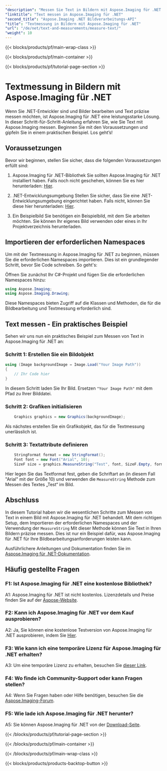 ```yaml
---
"description": "Messen Sie Text in Bildern mit Aspose.Imaging für .NET. Eine leistungsstarke .NET-Bibliothek. Präzise und effiziente Textmessung."
"linktitle": "Text messen in Aspose.Imaging für .NET"
"second_title": "Aspose.Imaging .NET Bildverarbeitungs-API"
"title": "Textmessung in Bildern mit Aspose.Imaging für .NET"
"url": "/de/net/text-and-measurements/measure-text/"
"weight": 10
---
```


{{< blocks/products/pf/main-wrap-class >}}

{{< blocks/products/pf/main-container >}}

{{< blocks/products/pf/tutorial-page-section >}}

# Textmessung in Bildern mit Aspose.Imaging für .NET

Wenn Sie .NET-Entwickler sind und Bilder bearbeiten und Text präzise messen möchten, ist Aspose.Imaging für .NET eine leistungsstarke Lösung. In dieser Schritt-für-Schritt-Anleitung erfahren Sie, wie Sie Text mit Aspose.Imaging messen. Beginnen Sie mit den Voraussetzungen und gipfeln Sie in einem praktischen Beispiel. Los geht’s!

## Voraussetzungen

Bevor wir beginnen, stellen Sie sicher, dass die folgenden Voraussetzungen erfüllt sind:

1. Aspose.Imaging für .NET-Bibliothek
Sie sollten Aspose.Imaging für .NET installiert haben. Falls noch nicht geschehen, können Sie es hier herunterladen: [Hier](https://releases.aspose.com/imaging/net/).

2. .NET-Entwicklungsumgebung
Stellen Sie sicher, dass Sie eine .NET-Entwicklungsumgebung eingerichtet haben. Falls nicht, können Sie diese hier herunterladen: [Hier](https://dotnet.microsoft.com/download).

3. Ein Beispielbild
Sie benötigen ein Beispielbild, mit dem Sie arbeiten möchten. Sie können Ihr eigenes Bild verwenden oder eines in Ihr Projektverzeichnis herunterladen.

## Importieren der erforderlichen Namespaces

Um mit der Textmessung in Aspose.Imaging für .NET zu beginnen, müssen Sie die erforderlichen Namespaces importieren. Dies ist ein grundlegender Schritt, bevor Sie Code schreiben. So geht's:

Öffnen Sie zunächst Ihr C#-Projekt und fügen Sie die erforderlichen Namespaces hinzu:

```csharp
using Aspose.Imaging;
using Aspose.Imaging.Drawing;
```

Diese Namespaces bieten Zugriff auf die Klassen und Methoden, die für die Bildbearbeitung und Textmessung erforderlich sind.

## Text messen - Ein praktisches Beispiel

Sehen wir uns nun ein praktisches Beispiel zum Messen von Text in Aspose.Imaging für .NET an:

### Schritt 1: Erstellen Sie ein Bildobjekt

```csharp
using (Image backgroundImage = Image.Load("Your Image Path"))
{
    // Ihr Code hier
}
```

In diesem Schritt laden Sie Ihr Bild. Ersetzen `"Your Image Path"` mit dem Pfad zu Ihrer Bilddatei.

### Schritt 2: Grafiken initialisieren

```csharp
    Graphics graphics = new Graphics(backgroundImage);
```

Als nächstes erstellen Sie ein Grafikobjekt, das für die Textmessung unerlässlich ist.

### Schritt 3: Textattribute definieren

```csharp
    StringFormat format = new StringFormat();
    Font font = new Font("Arial", 10);
    SizeF size = graphics.MeasureString("Test", font, SizeF.Empty, format);
```

Hier legen Sie das Textformat fest, geben die Schriftart an (in diesem Fall "Arial" mit der Größe 10) und verwenden die `MeasureString` Methode zum Messen des Textes „Test“ im Bild.

## Abschluss

In diesem Tutorial haben wir die wesentlichen Schritte zum Messen von Text in einem Bild mit Aspose.Imaging für .NET behandelt. Mit dem richtigen Setup, dem Importieren der erforderlichen Namespaces und der Verwendung der `MeasureString` Mit dieser Methode können Sie Text in Ihren Bildern präzise messen. Dies ist nur ein Beispiel dafür, was Aspose.Imaging für .NET für Ihre Bildbearbeitungsanforderungen leisten kann.

Ausführlichere Anleitungen und Dokumentation finden Sie im [Aspose.Imaging für .NET-Dokumentation](https://reference.aspose.com/imaging/net/).

## Häufig gestellte Fragen

### F1: Ist Aspose.Imaging für .NET eine kostenlose Bibliothek?

A1: Aspose.Imaging für .NET ist nicht kostenlos. Lizenzdetails und Preise finden Sie auf der [Aspose-Website](https://purchase.aspose.com/buy).

### F2: Kann ich Aspose.Imaging für .NET vor dem Kauf ausprobieren?

A2: Ja, Sie können eine kostenlose Testversion von Aspose.Imaging für .NET ausprobieren, indem Sie [Hier](https://releases.aspose.com/). 

### F3: Wie kann ich eine temporäre Lizenz für Aspose.Imaging für .NET erhalten?

A3: Um eine temporäre Lizenz zu erhalten, besuchen Sie [dieser Link](https://purchase.aspose.com/temporary-license/).

### F4: Wo finde ich Community-Support oder kann Fragen stellen?

A4: Wenn Sie Fragen haben oder Hilfe benötigen, besuchen Sie die [Aspose.Imaging-Forum](https://forum.aspose.com/).

### F5: Wie lade ich Aspose.Imaging für .NET herunter?

A5: Sie können Aspose.Imaging für .NET von der [Download-Seite](https://releases.aspose.com/imaging/net/).

{{< /blocks/products/pf/tutorial-page-section >}}

{{< /blocks/products/pf/main-container >}}

{{< /blocks/products/pf/main-wrap-class >}}

{{< blocks/products/products-backtop-button >}}
